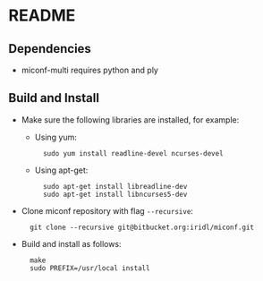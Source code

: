 # README

## Dependencies

* miconf-multi requires python and ply

## Build and Install

* Make sure the following libraries are installed, for example:

    * Using yum:

            sudo yum install readline-devel ncurses-devel

    * Using apt-get:

            sudo apt-get install libreadline-dev
            sudo apt-get install libncurses5-dev
	

* Clone miconf repository with flag `--recursive`:

        git clone --recursive git@bitbucket.org:iridl/miconf.git

* Build and install as follows:

        make
        sudo PREFIX=/usr/local install

